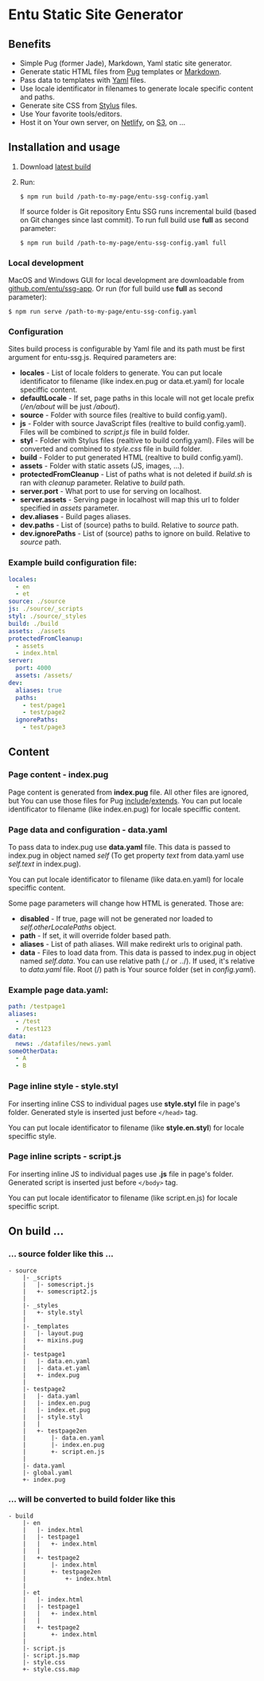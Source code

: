 # Entu Static Site Generator

## Benefits

- Simple Pug (former Jade), Markdown, Yaml static site generator.
- Generate static HTML files from [Pug](https://pugjs.org) templates or [Markdown](https://en.wikipedia.org/wiki/Markdown).
- Pass data to templates with [Yaml](http://yaml.org) files.
- Use locale identificator in filenames to generate locale specific content and paths.
- Generate site CSS from [Stylus](http://stylus-lang.com) files.
- Use Your favorite tools/editors.
- Host it on Your own server, on [Netlify](https://www.netlify.com), on [S3](https://aws.amazon.com/s3/), on ...


## Installation and usage

1. Download [latest build](https://github.com/entu/entu-ssg/releases/latest)
2. Run:
    ```shell
    $ npm run build /path-to-my-page/entu-ssg-config.yaml
    ```

    If source folder is Git repository Entu SSG runs incremental build (based on Git changes since last commit). To run full build use **full** as second parameter:
    ```shell
    $ npm run build /path-to-my-page/entu-ssg-config.yaml full
    ```

### Local development

MacOS and Windows GUI for local development are downloadable from [github.com/entu/ssg-app](https://github.com/entu/ssg-app/releases/latest). Or run (for full build use **full** as second parameter):
```shell
$ npm run serve /path-to-my-page/entu-ssg-config.yaml
```

### Configuration

Sites build process is configurable by Yaml file and its path must be first argument for entu-ssg.js. Required parameters are:

- __locales__ - List of locale folders to generate. You can put locale identificator to filename (like index.en.pug or data.et.yaml) for locale speciffic content.
- __defaultLocale__ - If set, page paths in this locale will not get locale prefix (_/en/about_ will be just _/about_).
- __source__ - Folder with source files (realtive to build config.yaml).
- __js__ - Folder with source JavaScript files (realtive to build config.yaml). Files will be combined to _script.js_ file in build folder.
- __styl__ - Folder with Stylus files (realtive to build config.yaml). Files will be converted and combined to _style.css_ file in build folder.
- __build__ - Folder to put generated HTML (realtive to build config.yaml).
- __assets__ - Folder with static assets (JS, images, ...).
- __protectedFromCleanup__ - List of paths what is not deleted if _build.sh_ is ran with _cleanup_ parameter. Relative to _build_ path.
- __server.port__ - What port to use for serving on localhost.
- __server.assets__ - Serving page in localhost will map this url to folder specified in _assets_ parameter.
- __dev.aliases__ - Build pages aliases.
- __dev.paths__ - List of (source) paths to build. Relative to _source_ path.
- __dev.ignorePaths__ - List of (source) paths to ignore on build. Relative to _source_ path.

### Example build configuration file:

```yaml
locales:
  - en
  - et
source: ./source
js: ./source/_scripts
styl: ./source/_styles
build: ./build
assets: ./assets
protectedFromCleanup:
  - assets
  - index.html
server:
  port: 4000
  assets: /assets/
dev:
  aliases: true
  paths:
    - test/page1
    - test/page2
  ignorePaths:
    - test/page3
```


## Content

### Page content - index.pug

Page content is generated from __index.pug__ file. All other files are ignored, but You can use those files for Pug [include](https://pugjs.org/language/includes.html)/[extends](https://pugjs.org/language/inheritance.html). You can put locale identificator to filename (like index.en.pug) for locale speciffic content.

### Page data and configuration - data.yaml

To pass data to index.pug use __data.yaml__ file. This data is passed to index.pug in object named _self_ (To get property _text_ from data.yaml use _self.text_ in index.pug).

You can put locale identificator to filename (like data.en.yaml) for locale speciffic content.

Some page parameters will change how HTML is generated. Those are:
- __disabled__ - If true, page will not be generated nor loaded to _self.otherLocalePaths_ object.
- __path__ - If set, it will override folder based path.
- __aliases__ - List of path aliases. Will make redirekt urls to original path.
- __data__ - Files to load data from. This data is passed to index.pug in object named _self.data_. You can use relative path (./ or ../). If used, it's relative to _data.yaml_ file. Root (/) path is Your source folder (set in _config.yaml_).

### Example page data.yaml:

```yaml
path: /testpage1
aliases:
  - /test
  - /test123
data:
  news: ./datafiles/news.yaml
someOtherData:
  - A
  - B
```

### Page inline style - style.styl

For inserting inline CSS to individual pages use __style.styl__ file in page's folder. Generated style is inserted just before `</head>` tag.

You can put locale identificator to filename (like __style.en.styl__) for locale speciffic style.

### Page inline scripts - script.js

For inserting inline JS to individual pages use __.js__ file in page's folder. Generated script is inserted just before `</body>` tag.

You can put locale identificator to filename (like script.en.js) for locale speciffic script.

## On build ...

### ... source folder like this ...

```
- source
    |- _scripts
    |   |- somescript.js
    |   +- somescript2.js
    |
    |- _styles
    |   +- style.styl
    |
    |- _templates
    |   |- layout.pug
    |   +- mixins.pug
    |
    |- testpage1
    |   |- data.en.yaml
    |   |- data.et.yaml
    |   +- index.pug
    |
    |- testpage2
    |   |- data.yaml
    |   |- index.en.pug
    |   |- index.et.pug
    |   |- style.styl
    |   |
    |   +- testpage2en
    |       |- data.en.yaml
    |       |- index.en.pug
    |       +- script.en.js
    |
    |- data.yaml
    |- global.yaml
    +- index.pug
```

### ... will be converted to build folder like this

```
- build
    |- en
    |   |- index.html
    |   |- testpage1
    |   |   +- index.html
    |   |
    |   +- testpage2
    |       |- index.html
    |       +- testpage2en
    |           +- index.html
    |
    |- et
    |   |- index.html
    |   |- testpage1
    |   |   +- index.html
    |   |
    |   +- testpage2
    |       +- index.html
    |
    |- script.js
    |- script.js.map
    |- style.css
    +- style.css.map
```
